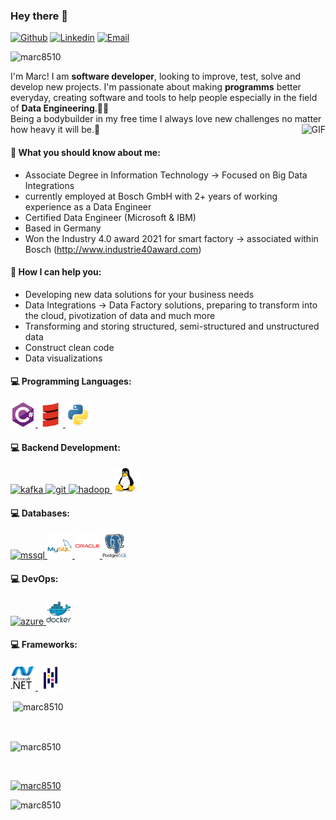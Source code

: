 ### Hey there 👋 

[![Github](https://img.shields.io/badge/-Github-000?style=flat&logo=Github&logoColor=white)](https://github.com/marc8510)
[![Linkedin](https://img.shields.io/badge/-LinkedIn-blue?style=flat&logo=Linkedin&logoColor=white)]([https://www.linkedin.com/in/froldanzafra/](https://www.linkedin.com/in/marc-edelmann-229b55230/))
[![Email](https://img.shields.io/badge/-Email-c14438?style=flat&logo=Gmail&logoColor=white)](mailto:Marc.Edelmann@gmx.net)
<p align="left"> <img src="https://komarev.com/ghpvc/?username=marc8510&label=Profile%20views&color=0e75b6&style=flat" alt="marc8510" /> </p>


I'm Marc! I am **software developer**, looking to improve, test, solve and develop new projects. I'm passionate about making **programms** better everyday, creating software and tools to help people especially in the field of **Data Engineering**.:man_factory_worker:  <br />Being a bodybuilder in my free time I always love new challenges no matter how heavy it will be.:moyai:
<img align="right" alt="GIF" src="https://media.giphy.com/media/FoVzfcqCDSb7zCynOp/giphy.gif" />


#### 🌱 What you should know about me: 
- Associate Degree in Information Technology -> Focused on Big Data Integrations  
- currently employed at Bosch GmbH with 2+ years of working experience as a Data Engineer 
- Certified Data Engineer (Microsoft & IBM) 
- Based in Germany
- Won the Industry 4.0 award 2021 for smart factory -> associated within Bosch
(http://www.industrie40award.com)


#### :muscle: How I can help you:
- Developing new data solutions for your business needs
- Data Integrations -> Data Factory solutions, preparing to transform into the cloud, pivotization of data and much more
- Transforming and storing structured, semi-structured and unstructured data 
- Construct clean code
- Data visualizations



#### :computer: Programming Languages:
<p align="left">
<a href="https://www.w3schools.com/cs/" target="_blank" rel="noreferrer"> <img src="https://raw.githubusercontent.com/devicons/devicon/master/icons/csharp/csharp-original.svg" alt="csharp" width="40" height="40"/> </a>
<a href="https://www.scala-lang.org" target="_blank" rel="noreferrer"> <img src="https://raw.githubusercontent.com/devicons/devicon/master/icons/scala/scala-original.svg" alt="scala" width="40" height="40"/> </a>
<a href="https://www.python.org" target="_blank" rel="noreferrer"> <img src="https://raw.githubusercontent.com/devicons/devicon/master/icons/python/python-original.svg" alt="python" width="40" height="40"/> </a>

#### :computer: Backend Development:

<a href="https://kafka.apache.org/" target="_blank" rel="noreferrer"> <img src="https://www.vectorlogo.zone/logos/apache_kafka/apache_kafka-icon.svg" alt="kafka" width="40" height="40"/> </a>
<a href="https://git-scm.com/" target="_blank" rel="noreferrer"> <img src="https://www.vectorlogo.zone/logos/git-scm/git-scm-icon.svg" alt="git" width="40" height="40"/> </a>
<a href="https://hadoop.apache.org/" target="_blank" rel="noreferrer"> <img src="https://www.vectorlogo.zone/logos/apache_hadoop/apache_hadoop-icon.svg" alt="hadoop" width="40" height="40"/> </a>
<a href="https://www.linux.org/" target="_blank" rel="noreferrer"> <img src="https://raw.githubusercontent.com/devicons/devicon/master/icons/linux/linux-original.svg" alt="linux" width="40" height="40"/> </a>

#### :computer: Databases:
 <a href="https://www.microsoft.com/en-us/sql-server" target="_blank" rel="noreferrer"> <img src="https://www.svgrepo.com/show/303229/microsoft-sql-server-logo.svg" alt="mssql" width="40" height="40"/> </a>
<a href="https://www.mysql.com/" target="_blank" rel="noreferrer"> <img src="https://raw.githubusercontent.com/devicons/devicon/master/icons/mysql/mysql-original-wordmark.svg" alt="mysql" width="40" height="40"/> </a>
<a href="https://www.oracle.com/" target="_blank" rel="noreferrer"> <img src="https://raw.githubusercontent.com/devicons/devicon/master/icons/oracle/oracle-original.svg" alt="oracle" width="40" height="40"/> </a>
<a href="https://www.postgresql.org" target="_blank" rel="noreferrer"> <img src="https://raw.githubusercontent.com/devicons/devicon/master/icons/postgresql/postgresql-original-wordmark.svg" alt="postgresql" width="40" height="40"/> </a>

#### :computer: DevOps:
<a href="https://azure.microsoft.com/en-in/" target="_blank" rel="noreferrer"> <img src="https://www.vectorlogo.zone/logos/microsoft_azure/microsoft_azure-icon.svg" alt="azure" width="40" height="40"/> </a>
<a href="https://www.docker.com/" target="_blank" rel="noreferrer"> <img src="https://raw.githubusercontent.com/devicons/devicon/master/icons/docker/docker-original-wordmark.svg" alt="docker" width="40" height="40"/> </a>

#### :computer: Frameworks:
<a href="https://dotnet.microsoft.com/" target="_blank" rel="noreferrer"> <img src="https://raw.githubusercontent.com/devicons/devicon/master/icons/dot-net/dot-net-original-wordmark.svg" alt="dotnet" width="40" height="40"/> </a>
<a href="https://pandas.pydata.org/" target="_blank" rel="noreferrer"> <img src="https://raw.githubusercontent.com/devicons/devicon/2ae2a900d2f041da66e950e4d48052658d850630/icons/pandas/pandas-original.svg" alt="pandas" width="40" height="40"/> </a>         

<p>&nbsp;<img align="center" src="https://github-readme-stats.vercel.app/api?username=marc8510&show_icons=true&locale=en" alt="marc8510" /></p>

<br />
<p><img align="center" src="https://github-readme-streak-stats.herokuapp.com/?user=marc8510&" alt="marc8510" /></p>
<br />
<p align="left"> <a href="https://github.com/ryo-ma/github-profile-trophy"><img src="https://github-profile-trophy.vercel.app/?username=marc8510" alt="marc8510" /></a> </p>
<p><img align="left" src="https://github-readme-stats.vercel.app/api/top-langs?username=marc8510&show_icons=true&locale=en&layout=compact" alt="marc8510" /></p>
